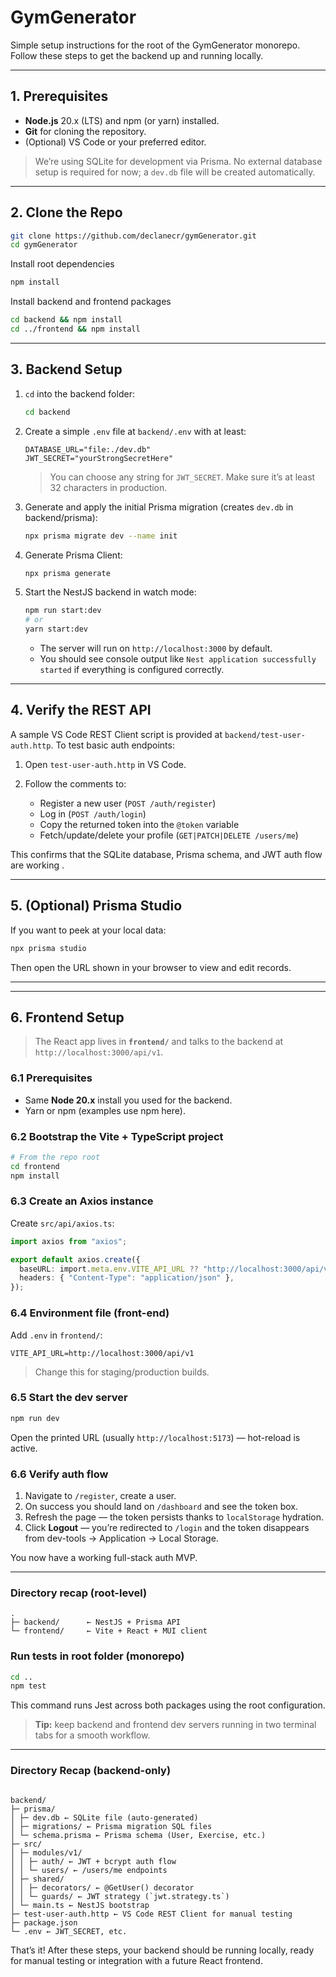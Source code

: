 # GymGenerator

Simple setup instructions for the root of the GymGenerator monorepo. Follow these steps to get the backend up and running locally.

---

## 1. Prerequisites

- **Node.js** 20.x (LTS) and npm (or yarn) installed.
- **Git** for cloning the repository.
- (Optional) VS Code or your preferred editor.

> We’re using SQLite for development via Prisma. No external database setup is required for now; a `dev.db` file will be created automatically.

---

## 2. Clone the Repo

```bash
git clone https://github.com/declanecr/gymGenerator.git
cd gymGenerator
```

Install root dependencies

```bash
npm install
```

Install backend and frontend packages

```bash
cd backend && npm install
cd ../frontend && npm install
```

---

## 3. Backend Setup

1. `cd` into the backend folder:

   ```bash
   cd backend
   ```

2. Create a simple `.env` file at `backend/.env` with at least:

   ```
   DATABASE_URL="file:./dev.db"
   JWT_SECRET="yourStrongSecretHere"
   ```

   > You can choose any string for `JWT_SECRET`. Make sure it’s at least 32 characters in production.

3. Generate and apply the initial Prisma migration (creates `dev.db` in backend/prisma):

   ```bash
   npx prisma migrate dev --name init
   ```

4. Generate Prisma Client:

   ```bash
   npx prisma generate
   ```

5. Start the NestJS backend in watch mode:

   ```bash
   npm run start:dev
   # or
   yarn start:dev
   ```

   - The server will run on `http://localhost:3000` by default.
   - You should see console output like `Nest application successfully started` if everything is configured correctly.

---

## 4. Verify the REST API

A sample VS Code REST Client script is provided at `backend/test-user-auth.http`. To test basic auth endpoints:

1. Open `test-user-auth.http` in VS Code.
2. Follow the comments to:

   - Register a new user (`POST /auth/register`)
   - Log in (`POST /auth/login`)
   - Copy the returned token into the `@token` variable
   - Fetch/update/delete your profile (`GET|PATCH|DELETE /users/me`)

This confirms that the SQLite database, Prisma schema, and JWT auth flow are working .

---

## 5. (Optional) Prisma Studio

If you want to peek at your local data:

```bash
npx prisma studio
```

Then open the URL shown in your browser to view and edit records.

---

---

## 6. Frontend Setup

> The React app lives in **`frontend/`** and talks to the backend at `http://localhost:3000/api/v1`.

### 6.1 Prerequisites

- Same **Node 20.x** install you used for the backend.
- Yarn or npm (examples use npm here).

### 6.2 Bootstrap the Vite + TypeScript project

```bash
# From the repo root
cd frontend
npm install
```

### 6.3 Create an Axios instance

Create `src/api/axios.ts`:

```ts
import axios from "axios";

export default axios.create({
  baseURL: import.meta.env.VITE_API_URL ?? "http://localhost:3000/api/v1",
  headers: { "Content-Type": "application/json" },
});
```

### 6.4 Environment file (front-end)

Add `.env` in `frontend/`:

```
VITE_API_URL=http://localhost:3000/api/v1
```

> Change this for staging/production builds.

### 6.5 Start the dev server

```bash
npm run dev
```

Open the printed URL (usually `http://localhost:5173`) — hot-reload is active.

### 6.6 Verify auth flow

1. Navigate to `/register`, create a user.
2. On success you should land on `/dashboard` and see the token box.
3. Refresh the page — the token persists thanks to `localStorage` hydration.
4. Click **Logout** — you’re redirected to `/login` and the token disappears from dev-tools → Application → Local Storage.

You now have a working full-stack auth MVP.

---

### Directory recap (root-level)

```
.
├─ backend/      ← NestJS + Prisma API
└─ frontend/     ← Vite + React + MUI client
```

### Run tests in root folder (monorepo)

```bash
cd ..
npm test
```

This command runs Jest across both packages using the root configuration.

> **Tip:** keep backend and frontend dev servers running in two terminal tabs for a smooth workflow.

---

### Directory Recap (backend-only)

```

backend/
├─ prisma/
│ ├─ dev.db ← SQLite file (auto-generated)
│ ├─ migrations/ ← Prisma migration SQL files
│ └─ schema.prisma ← Prisma schema (User, Exercise, etc.)
├─ src/
│ ├─ modules/v1/
│ │ ├─ auth/ ← JWT + bcrypt auth flow
│ │ └─ users/ ← /users/me endpoints
│ ├─ shared/
│ │ ├─ decorators/ ← @GetUser() decorator
│ │ └─ guards/ ← JWT strategy (`jwt.strategy.ts`)
│ └─ main.ts ← NestJS bootstrap
├─ test-user-auth.http ← VS Code REST Client for manual testing
├─ package.json
└─ .env ← JWT_SECRET, etc.

```

That’s it! After these steps, your backend should be running locally, ready for manual testing or integration with a future React frontend.
